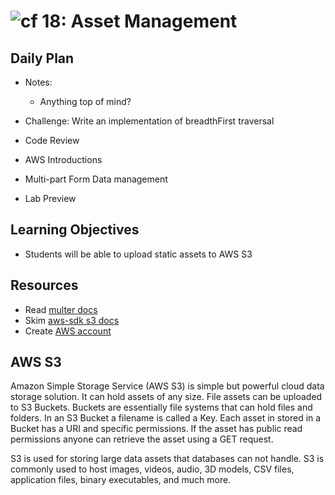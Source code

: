 ![cf](http://i.imgur.com/7v5ASc8.png) 18: Asset Management
===

## Daily Plan
- Notes:
    - Anything top of mind?

- Challenge: Write an implementation of breadthFirst traversal

- Code Review
- AWS Introductions
- Multi-part Form Data management
- Lab Preview


## Learning Objectives
* Students will be able to upload static assets to AWS S3

## Resources
* Read [multer docs](https://github.com/expressjs/multer)
* Skim [aws-sdk s3 docs](http://docs.aws.amazon.com/AWSJavaScriptSDK/latest/AWS/S3.html)
* Create [AWS account](https://aws.amazon.com/)

## AWS S3
Amazon Simple Storage Service (AWS S3) is simple but powerful cloud data storage solution. It can hold assets of any size. File assets can be uploaded to S3 Buckets. Buckets are essentially file systems that can hold files and folders. In an S3 Bucket a filename is called a Key. Each asset in stored in a Bucket has a URI and specific permissions. If the asset has public read permissions anyone can retrieve the asset using a GET request.

S3 is used for storing large data assets that databases can not handle. S3 is commonly used to host images, videos, audio, 3D models, CSV files, application files, binary executables, and much more.
